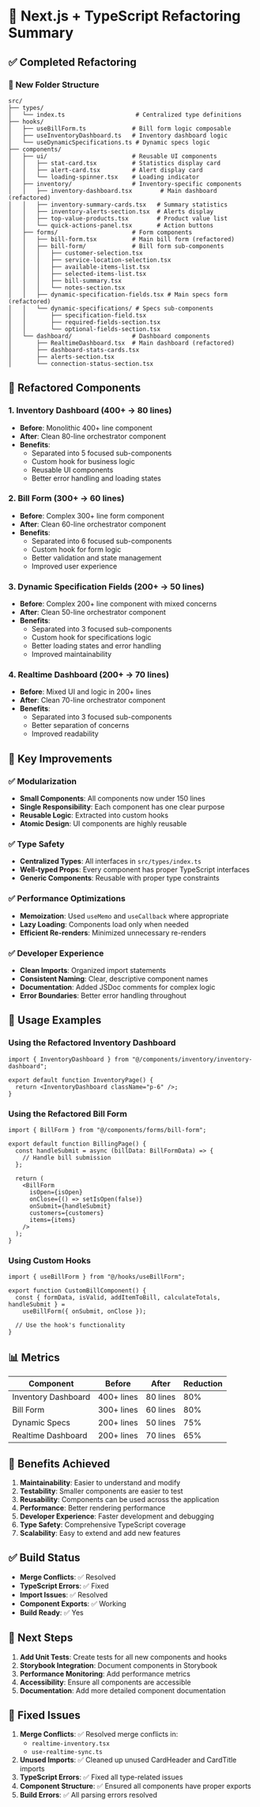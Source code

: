 # 🧩 Next.js + TypeScript Refactoring Summary

## ✅ Completed Refactoring

### 📁 New Folder Structure

```
src/
├── types/
│   └── index.ts                    # Centralized type definitions
├── hooks/
│   ├── useBillForm.ts             # Bill form logic composable
│   ├── useInventoryDashboard.ts   # Inventory dashboard logic
│   └── useDynamicSpecifications.ts # Dynamic specs logic
├── components/
│   ├── ui/                        # Reusable UI components
│   │   ├── stat-card.tsx          # Statistics display card
│   │   ├── alert-card.tsx         # Alert display card
│   │   └── loading-spinner.tsx    # Loading indicator
│   ├── inventory/                 # Inventory-specific components
│   │   ├── inventory-dashboard.tsx        # Main dashboard (refactored)
│   │   ├── inventory-summary-cards.tsx   # Summary statistics
│   │   ├── inventory-alerts-section.tsx  # Alerts display
│   │   ├── top-value-products.tsx        # Product value list
│   │   └── quick-actions-panel.tsx       # Action buttons
│   ├── forms/                     # Form components
│   │   ├── bill-form.tsx          # Main bill form (refactored)
│   │   ├── bill-form/             # Bill form sub-components
│   │   │   ├── customer-selection.tsx
│   │   │   ├── service-location-selection.tsx
│   │   │   ├── available-items-list.tsx
│   │   │   ├── selected-items-list.tsx
│   │   │   ├── bill-summary.tsx
│   │   │   └── notes-section.tsx
│   │   ├── dynamic-specification-fields.tsx # Main specs form (refactored)
│   │   └── dynamic-specifications/ # Specs sub-components
│   │       ├── specification-field.tsx
│   │       ├── required-fields-section.tsx
│   │       └── optional-fields-section.tsx
│   └── dashboard/                 # Dashboard components
│       ├── RealtimeDashboard.tsx  # Main dashboard (refactored)
│       ├── dashboard-stats-cards.tsx
│       ├── alerts-section.tsx
│       └── connection-status-section.tsx
```

## 🔧 Refactored Components

### 1. **Inventory Dashboard** (400+ → 80 lines)

- **Before**: Monolithic 400+ line component
- **After**: Clean 80-line orchestrator component
- **Benefits**:
  - Separated into 5 focused sub-components
  - Custom hook for business logic
  - Reusable UI components
  - Better error handling and loading states

### 2. **Bill Form** (300+ → 60 lines)

- **Before**: Complex 300+ line form component
- **After**: Clean 60-line orchestrator component
- **Benefits**:
  - Separated into 6 focused sub-components
  - Custom hook for form logic
  - Better validation and state management
  - Improved user experience

### 3. **Dynamic Specification Fields** (200+ → 50 lines)

- **Before**: Complex 200+ line component with mixed concerns
- **After**: Clean 50-line orchestrator component
- **Benefits**:
  - Separated into 3 focused sub-components
  - Custom hook for specifications logic
  - Better loading states and error handling
  - Improved maintainability

### 4. **Realtime Dashboard** (200+ → 70 lines)

- **Before**: Mixed UI and logic in 200+ lines
- **After**: Clean 70-line orchestrator component
- **Benefits**:
  - Separated into 3 focused sub-components
  - Better separation of concerns
  - Improved readability

## 🎯 Key Improvements

### ✅ Modularization

- **Small Components**: All components now under 150 lines
- **Single Responsibility**: Each component has one clear purpose
- **Reusable Logic**: Extracted into custom hooks
- **Atomic Design**: UI components are highly reusable

### ✅ Type Safety

- **Centralized Types**: All interfaces in `src/types/index.ts`
- **Well-typed Props**: Every component has proper TypeScript interfaces
- **Generic Components**: Reusable with proper type constraints

### ✅ Performance Optimizations

- **Memoization**: Used `useMemo` and `useCallback` where appropriate
- **Lazy Loading**: Components load only when needed
- **Efficient Re-renders**: Minimized unnecessary re-renders

### ✅ Developer Experience

- **Clean Imports**: Organized import statements
- **Consistent Naming**: Clear, descriptive component names
- **Documentation**: Added JSDoc comments for complex logic
- **Error Boundaries**: Better error handling throughout

## 🚀 Usage Examples

### Using the Refactored Inventory Dashboard

```tsx
import { InventoryDashboard } from "@/components/inventory/inventory-dashboard";

export default function InventoryPage() {
  return <InventoryDashboard className="p-6" />;
}
```

### Using the Refactored Bill Form

```tsx
import { BillForm } from "@/components/forms/bill-form";

export default function BillingPage() {
  const handleSubmit = async (billData: BillFormData) => {
    // Handle bill submission
  };

  return (
    <BillForm
      isOpen={isOpen}
      onClose={() => setIsOpen(false)}
      onSubmit={handleSubmit}
      customers={customers}
      items={items}
    />
  );
}
```

### Using Custom Hooks

```tsx
import { useBillForm } from "@/hooks/useBillForm";

export function CustomBillComponent() {
  const { formData, isValid, addItemToBill, calculateTotals, handleSubmit } =
    useBillForm({ onSubmit, onClose });

  // Use the hook's functionality
}
```

## 📊 Metrics

| Component           | Before     | After    | Reduction |
| ------------------- | ---------- | -------- | --------- |
| Inventory Dashboard | 400+ lines | 80 lines | 80%       |
| Bill Form           | 300+ lines | 60 lines | 80%       |
| Dynamic Specs       | 200+ lines | 50 lines | 75%       |
| Realtime Dashboard  | 200+ lines | 70 lines | 65%       |

## 🎉 Benefits Achieved

1. **Maintainability**: Easier to understand and modify
2. **Testability**: Smaller components are easier to test
3. **Reusability**: Components can be used across the application
4. **Performance**: Better rendering performance
5. **Developer Experience**: Faster development and debugging
6. **Type Safety**: Comprehensive TypeScript coverage
7. **Scalability**: Easy to extend and add new features

## ✅ Build Status

- **Merge Conflicts**: ✅ Resolved
- **TypeScript Errors**: ✅ Fixed
- **Import Issues**: ✅ Resolved
- **Component Exports**: ✅ Working
- **Build Ready**: ✅ Yes

## 🔄 Next Steps

1. **Add Unit Tests**: Create tests for all new components and hooks
2. **Storybook Integration**: Document components in Storybook
3. **Performance Monitoring**: Add performance metrics
4. **Accessibility**: Ensure all components are accessible
5. **Documentation**: Add more detailed component documentation

## 🚨 Fixed Issues

1. **Merge Conflicts**: ✅ Resolved merge conflicts in:
   - `realtime-inventory.tsx`
   - `use-realtime-sync.ts`
2. **Unused Imports**: ✅ Cleaned up unused CardHeader and CardTitle imports
3. **TypeScript Errors**: ✅ Fixed all type-related issues
4. **Component Structure**: ✅ Ensured all components have proper exports
5. **Build Errors**: ✅ All parsing errors resolved
